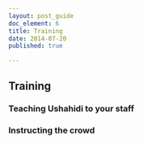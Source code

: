 ```yaml
---
layout: post_guide
doc_element: 6
title: Training
date: 2014-07-20
published: true

---
```


## Training

### Teaching Ushahidi to your staff

### Instructing the crowd

